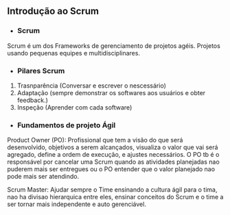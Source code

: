 ## Introdução ao Scrum

* ### Scrum

Scrum é um dos Frameworks de gerenciamento de projetos agéis.
Projetos usando pequenas equipes e multidisciplinares.

* ### Pilares Scrum

1. Trasnparência (Conversar e escrever o nescessário)
2. Adaptação     (sempre demonstrar os softwares aos usuários e obter feedback.)
3. Inspeção      (Aprender com cada software)

* ### Fundamentos de projeto Ágil

Product Owner (PO): Profissional que tem a visão do que será desenvolvido, objetivos a serem alcançados, visualiza o valor que vai será agregado, define a ordem de execução, e ajustes necessários. O PO tb é o responsável por cancelar uma Scrum quando as atividades planejadas nao puderem mais ser entregues ou o PO entender que o valor planejado nao pode mais ser atendindo.

Scrum Master: Ajudar sempre o Time ensinando a cultura ágil para o tima, nao ha divisao hierarquica entre eles, ensinar conceitos do Scrum e o time a ser tornar mais independente e auto gerenciável.



